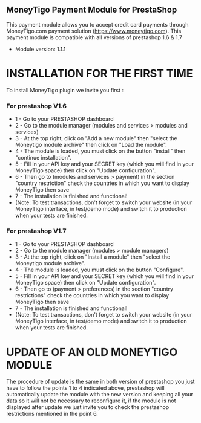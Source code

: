 ## MoneyTigo Payment Module for PrestaShop ##

This payment module allows you to accept credit card payments through MoneyTigo.com payment solution (https://www.moneytigo.com).
This payment module is compatible with all versions of prestashop 1.6 & 1.7

* Module version: 1.1.1

# INSTALLATION FOR THE FIRST TIME

To install MoneyTigo plugin we invite you first : 

### For prestashop V1.6

* 1 - Go to your PRESTASHOP dashboard
* 2 - Go to the module manager (modules and services > modules and services)
* 3 - At the top right, click on "Add a new module" then "select the Moneytigo module archive" then click on "Load the module".
* 4 - The module is loaded, you must click on the button "install" then "continue installation".
* 5 - Fill in your API key and your SECRET key (which you will find in your MoneyTigo space) then click on "Update configuration".
* 6 - Then go to (modules and services > payment) in the section "country restriction" check the countries in which you want to display MoneyTigo then save
* 7 - The installation is finished and functional!
* (Note: To test transactions, don't forget to switch your website (in your MoneyTigo interface, in test/demo mode) and switch it to production when your tests are finished.

### For prestashop V1.7

* 1 - Go to your PRESTASHOP dashboard
* 2 - Go to the module manager (modules > module managers)
* 3 - At the top right, click on "Install a module" then "select the Moneytigo module archive".
* 4 - The module is loaded, you must click on the button "Configure".
* 5 - Fill in your API key and your SECRET key (which you will find in your MoneyTigo space) then click on "Update configuration".
* 6 - Then go to (payment > preferences) in the section "country restrictions" check the countries in which you want to display MoneyTigo then save
* 7 - The installation is finished and functional!
* (Note: To test transactions, don't forget to switch your website (in your MoneyTigo interface, in test/demo mode) and switch it to production when your tests are finished.

# UPDATE OF AN OLD MONEYTIGO MODULE

The procedure of update is the same in both version of prestashop you just have to follow the points 1 to 4 indicated above, prestashop will automatically update the module with the new version and keeping all your data so it will not be necessary to reconfigure it, if the module is not displayed after update we just invite you to check the prestashop restrictions mentioned in the point 6.
